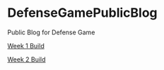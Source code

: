 # DefenseGamePublicBlog
Public Blog for Defense Game

[Week 1 Build](./Builds/Build1/index.html)

[Week 2 Build](./Builds/Build2/index.html)
